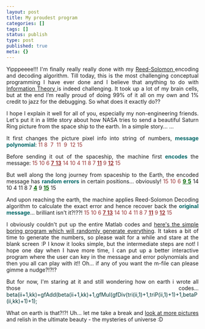 ```yaml
---
layout: post
title: My proudest program
categories: []
tags: []
status: publish
type: post
published: true
meta: {}
---
```

<p align="justify">Yipppeeee!!! I'm finally really really done with my <a href="http://www.4i2i.com/reed_solomon_codes.htm">Reed-Solomon </a>encoding and decoding algorithm. Till today, this is the most challenging conceptual programming I have ever done and I believe that anything to do with <a href="http://en.wikipedia.org/wiki/Information_theory">Information Theory </a>is indeed challenging. It took up a lot of my brain cells, but at the end I’m really proud of doing 99% of it all on my own and 1% credit to jazz for the debugging. So what does it exactly do??</p>
<p align="justify">I hope I explain it well for all of you, especially my non-engineering friends. Let's put it in a little story about how NASA tries to send a beautiful Saturn Ring picture from the space ship to the earth. In a simple story... ...</p>

<p align="justify">It first changes the picture pixel info into string of numbers, <font color="#006666"><strong>message polynomial</strong></font>:
<font color="#993333">11 8  7  11  9  12 15</font>

<p align="justify">Before sending it out of the spaceship, the machine first <strong><font color="#006666">encodes</font></strong> the message:
<font color="#993333">15 10 6 <u><strong>7</strong> <strong>13</strong></u> 14 10 4 11 8 7 <strong><u>11</u></strong> 9 <strong><u>12</u></strong> 15</font>

<p align="justify">But well along the long journey from spaceship to the Earth, the encoded message has <font color="#006666"><strong>random errors</strong></font> in certain positions... obviously!
<font color="#993333">15 10 6 </font><font color="#006600"><u><strong>9</strong> </u></font><font color="#006600"><strong><u>5</u></strong> </font>14 10 4 11 8 7 <font color="#006600"><strong><u>4</u></strong> </font>9 <font color="#006600"><strong><u>15</u></strong> </font>15

<p align="justify">And upon reaching the earth, the machine applies Reed-Solomon Decoding algorithm to calculate the exact error and hence recover back the <font color="#006666"><strong>original message</strong></font>... brilliant isn't it?!??!
<font color="#993333">15 10 6 <strong><u>7 13</u></strong> 14 10 4 11 8 7 <strong><u>11</u></strong> 9 <strong><u>12</u></strong> 15</font>
<p align="justify">I obviously couldn't put up the entire Matlab codes and <a href="/files/code.zip">here's the simple boring program which will randomly generate everything</a>. It takes a bit of time to generate the numbers, so please wait for a while and stare at the blank screen :P I know it looks simple, but the intermediate steps are not! I hope one day when I have more time, I can put up a better interactive program where the user can key in the message and error polynomials and then you all can play with it!! Oh... if any of you want the m-file can please gimme a nudge?!?!?</p>

<p align="justify">But for now, I'm staring at it and still wondering how on earth i wrote all those codes...
<font color="#003333">beta(ii+1,kk)=gfAdd(beta(ii+1,kk)+1,gfMul(gfDiv(tri(ii,1)+1,triP(ii,1)+1)+1,betaP(ii,kk)+1)+1);</font>
<p align="justify">What on earth is that?!?! Uh... let me take a break and <a href="http://antwrp.gsfc.nasa.gov/apod/lib/aptree.html">look at more pictures </a>and relish in the ultimate beauty - the mysteries of universe :D</p>
